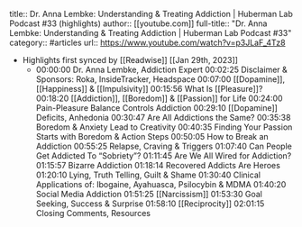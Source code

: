 title:: Dr. Anna Lembke: Understanding & Treating Addiction | Huberman Lab Podcast #33 (highlights)
author:: [[youtube.com]]
full-title:: "Dr. Anna Lembke: Understanding & Treating Addiction | Huberman Lab Podcast \#33"
category:: #articles
url:: https://www.youtube.com/watch?v=p3JLaF_4Tz8

- Highlights first synced by [[Readwise]] [[Jan 29th, 2023]]
	- 00:00:00 Dr. Anna Lembke, Addiction Expert
	  00:02:25 Disclaimer & Sponsors: Roka, InsideTracker, Headspace
	  00:07:00 [[Dopamine]], [[Happiness]] & [[Impulsivity]] 
	  00:15:56 What Is [[Pleasure]]? 
	  00:18:20 [[Addiction]], [[Boredom]] & [[Passion]] for Life
	  00:24:00 Pain-Pleasure Balance Controls Addiction
	  00:29:10 [[Dopamine]] Deficits, Anhedonia
	  00:30:47 Are All Addictions the Same?
	  00:35:38 Boredom & Anxiety Lead to Creativity 
	  00:40:35 Finding Your Passion Starts with Boredom & Action Steps 
	  00:50:05 How to Break an Addiction
	  00:55:25 Relapse, Craving & Triggers
	  01:07:40 Can People Get Addicted To “Sobriety”? 
	  01:11:45 Are We All Wired for Addiction? 
	  01:15:57 Bizarre Addiction
	  01:18:14 Recovered Addicts Are Heroes
	  01:20:10 Lying, Truth Telling, Guilt & Shame
	  01:30:40 Clinical Applications of: Ibogaine, Ayahuasca, Psilocybin & MDMA 
	  01:40:20 Social Media Addiction 
	  01:51:25 [[Narcissism]] 
	  01:53:30 Goal Seeking, Success & Surprise
	  01:58:10 [[Reciprocity]]
	  02:01:15 Closing Comments, Resources
